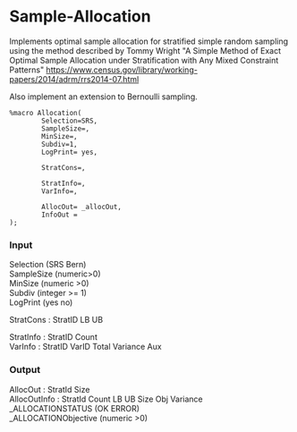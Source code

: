 # Sample-Allocation

Implements optimal sample allocation for stratified simple random sampling using the method described by Tommy Wright "A Simple Method of Exact Optimal Sample Allocation 
under Stratification with Any Mixed Constraint Patterns"
https://www.census.gov/library/working-papers/2014/adrm/rrs2014-07.html

Also implement an extension to Bernoulli sampling.

```SAS
%macro Allocation(
		Selection=SRS,
		SampleSize=,
		MinSize=,
		Subdiv=1,
		LogPrint= yes,
	
		StratCons=,

		StratInfo=,
		VarInfo=,

		AllocOut= _allocOut,
		InfoOut = 
);
```
### Input 

Selection (SRS Bern)  
SampleSize (numeric>0)  
MinSize (numeric >0)  
Subdiv (integer >= 1)  
LogPrint (yes no)  

StratCons : StratID LB UB   

StratInfo : StratID Count   
VarInfo : StratID VarID Total Variance Aux  


### Output

AllocOut : StratId Size  
AllocOutInfo : StratId Count LB UB Size Obj Variance  
_ALLOCATIONSTATUS (OK ERROR)  
_ALLOCATIONObjective (numeric >0)   


```
